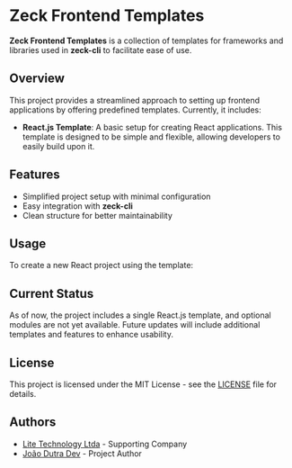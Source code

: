 # Zeck Frontend Templates

**Zeck Frontend Templates** is a collection of templates for frameworks and libraries used in **zeck-cli** to facilitate ease of use.

## Overview

This project provides a streamlined approach to setting up frontend applications by offering predefined templates. Currently, it includes:

- **React.js Template**: A basic setup for creating React applications. This template is designed to be simple and flexible, allowing developers to easily build upon it.

## Features

- Simplified project setup with minimal configuration
- Easy integration with **zeck-cli**
- Clean structure for better maintainability

## Usage

To create a new React project using the template:

## Current Status

As of now, the project includes a single React.js template, and optional modules are not yet available. Future updates will include additional templates and features to enhance usability.

## License

This project is licensed under the MIT License - see the [LICENSE](LICENSE) file for details.

## Authors

- [Lite Technology Ltda](https://github.com/litetechnology) - Supporting Company
- [João Dutra Dev](https://github.com/odutradev) - Project Author
